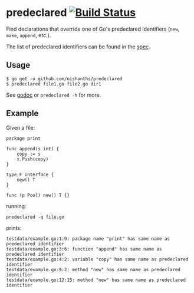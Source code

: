 # predeclared [![Build Status](https://travis-ci.org/nishanths/predeclared.svg?branch=master)](https://travis-ci.org/nishanths/predeclared)

Find declarations that override one of Go's predeclared identifiers (`new`, `make`, `append`, etc.).

The list of predeclared identifiers can be found in the [spec](https://golang.org/ref/spec#Predeclared_identifiers).

## Usage

```
$ go get -u github.com/nishanths/predeclared
$ predeclared file1.go file2.go dir1
```

See [godoc](https://godoc.org/github.com/nishanths/predeclared) or `predeclared -h` for more.

## Example

Given a file:

```
package print

func append(s int) {
	copy := s
	x.Push(copy)
}

type F interface {
	new() T
}

func (p Pool) new() T {}
```

running:

```
predeclared -q file.go
```

prints:

```
testdata/example.go:1:9: package name "print" has same name as predeclared identifier
testdata/example.go:3:6: function "append" has same name as predeclared identifier
testdata/example.go:4:2: variable "copy" has same name as predeclared identifier
testdata/example.go:9:2: method "new" has same name as predeclared identifier
testdata/example.go:12:15: method "new" has same name as predeclared identifier
```
